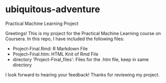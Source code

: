 # ubiquitous-adventure
Practical Machine Learning Project

Greetings! This is my project for the Practical Machine Learning course on Coursera. In this repo, I have included the following files:

- Project-Final.Rmd: R Markdown File
- Project-Final.htm: HTML Knit of Rmd File
- directory 'Project-Final_files': Files for the .htm file, keep in same directory

I look forward to hearing your feedback! Thanks for reviewing my project.